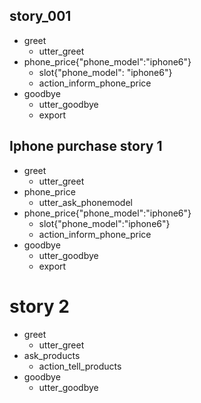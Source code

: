 ## story_001
* greet
   - utter_greet
* phone_price{"phone_model":"iphone6"}
   - slot{"phone_model": "iphone6"}
   - action_inform_phone_price
* goodbye
   - utter_goodbye
   - export
   
## Iphone purchase story 1
* greet
   - utter_greet
* phone_price
   - utter_ask_phonemodel
* phone_price{"phone_model":"iphone6"}
   - slot{"phone_model":"iphone6"}
   - action_inform_phone_price
* goodbye
   - utter_goodbye
   - export
   
# story 2
* greet
   - utter_greet
* ask_products
   - action_tell_products
* goodbye
  - utter_goodbye



